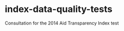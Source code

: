 index-data-quality-tests
========================

Consultation for the 2014 Aid Transparency Index test
